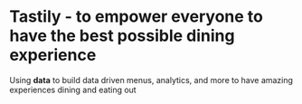 # Tastily - to empower everyone to have the best possible dining experience
Using **data** to build data driven menus, analytics, and more to have amazing experiences dining and eating out
